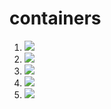# containers


1. [![](https://github.com/angzla/containers/workflows/tests-fibonacci/badge.svg)](https://github.com/angzla/containers/actions?query=workflow%3Atests-fibonacci)
1. [![](https://github.com/angzla/containers/workflows/tests-range/badge.svg)](https://github.com/angzla/containers/actions?query=workflow%3Atests-range)
1. [![](https://github.com/angzla/containers/workflows/tests-BST/badge.svg)](https://github.com/angzla/containers/actions/workflows/tests-BST.yml?query=branch%3Abst)
1. [![](https://github.com/angzla/containers/workflows/tests-BinaryTree/badge.svg)](https://github.com/angzla/containers/actions?query=workflow%3Atests-BinaryTree)
1. [![](https://github.com/angzla/containers/workflows/tests-AVLTree/badge.svg)](https://github.com/angzla/containers/actions?query=workflow%3Atests-AVLTree)
